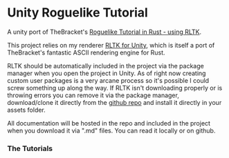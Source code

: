 # Unity Roguelike Tutorial
A unity port of TheBracket's [Roguelike Tutorial in Rust - using RLTK](https://github.com/thebracket/rustrogueliketutorial).

This project relies on my renderer [RLTK for Unity](https://github.com/sarkahn/rltk_unity), which is itself a port of TheBracket's fantastic ASCII rendering engine for Rust.

RLTK should be automatically included in the project via the package manager when you open the project in Unity. As of right now creating custom user packages is a very arcane process so it's possible I could screw something up along the way. If RLTK isn't downloading properly or is throwing errors you can remove it via the package manager, download/clone it directly from the [github repo](https://github.com/sarkahn/rltk_unity) and install it directly in your assets folder.

All documentation will be hosted in the repo and included in the project when you download it via ".md" files. You can read it locally or on github.

### The Tutorials